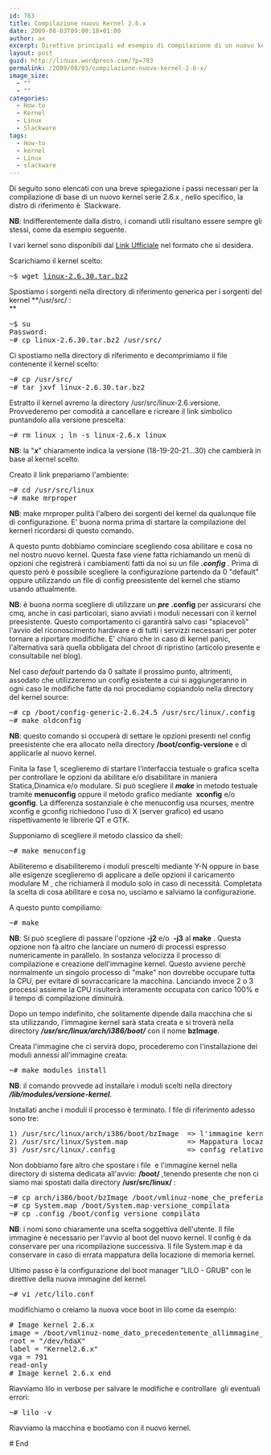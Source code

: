 ```yaml
---
id: 783
title: Compilazione nuovo Kernel 2.6.x
date: 2009-08-03T09:00:18+01:00
author: ax
excerpt: Direttive principali ed esempio di compilazione di un nuovo kernel serie 2.6.x partendo dal source ufficiale.
layout: post
guid: http://linuax.wordpress.com/?p=783
permalink: /2009/08/03/compilazione-nuovo-kernel-2-6-x/
image_size:
  - ""
  - ""
categories:
  - How-to
  - Kernel
  - Linux
  - Slackware
tags:
  - How-to
  - kernel
  - Linux
  - slackware
---
```

Di seguito sono elencati con una breve spiegazione i passi necessari per la compilazione di base di un nuovo kernel serie 2.6.x , nello specifico, la distro di riferimento è  Slackware.

**NB**: Indifferentemente dalla distro, i comandi utili risultano essere sempre gli stessi, come da esempio seguente.

I vari kernel sono disponibili dal <a href="http://www.kernel.org/" target="_blank">Link Ufficiale</a> nel formato che si desidera.

Scarichiamo il kernel scelto:

<pre>~$ wget <a href="http://www.kernel.org/pub/linux/kernel/v2.6/linux-2.6.30.tar.bz2">linux-2.6.30.tar.bz2</a></pre>

Spostiamo i sorgenti nella directory di riferimento generica per i sorgenti del kernel **/usr/src/ :  
** 

<pre>~$ su
Password:
~# cp linux-2.6.30.tar.bz2 /usr/src/</pre>

Ci spostiamo nella directory di riferimento e decomprimiamo il file contenente il kernel scelto:

<pre>~# cp /usr/src/
~# tar jxvf linux-2.6.30.tar.bz2</pre>

Estratto il kernel avremo la directory /usr/src/linux-2.6.versione. Provvederemo per comodità a cancellare e ricreare il link simbolico puntandolo alla versione prescelta:

<pre>~# rm linux ; ln -s linux-2.6.x linux</pre>

**NB**: la "_**x**_" chiaramente indica la versione (18-19-20-21...30) che cambierà in base al kernel scelto.

Creato il link prepariamo l'ambiente:

<pre>~# cd /usr/src/linux
~# make mrproper</pre>

**NB**: make mrproper pulità l'albero dei sorgenti del kernel da qualunque file di configurazione. E' buona norma prima di startare la compilazione del kernerl ricordarsi di questo comando.

A questo punto dobbiamo cominciare scegliendo cosa abilitare e cosa no nel nostro nuovo kernel. Questa fase viene fatta richiamando un menù di opzioni che registrerà i cambiamenti fatti da noi su un file _**.config**_ . Prima di questo però è possibile scegliere la configurazione partendo da 0 "default" oppure utilizzando un file di config preesistente del kernel che stiamo usando attualmente.

**NB**: è buona norma scegliere di utilizzare un _**pre**_ **.config** per assicurarsi che cmq, anche in casi particolari, siano avviati i moduli necessari con il kernel preesistente. Questo comportamento ci garantirà salvo casi "spiacevoli" l'avvio del riconoscimento hardware e di tutti i servizzi necessari per poter tornare a riportare modifiche. E' chiaro che in caso di kernel panic, l'alternativa sarà quella obbligata del chroot di ripristino (articolo presente e consultabile nel blog).

Nel caso _default_ partendo da 0 saltate il prossimo punto, altrimenti, assodato che utilizzeremo un config esistente a cui si aggiungeranno in ogni caso le modifiche fatte da noi procediamo copiandolo nella directory del kernel source:

<pre>~# cp /boot/config-generic-2.6.24.5 /usr/src/linux/.config
~# make oldconfig</pre>

**NB**: questo comando si occuperà di settare le opzioni presenti nel config preesistente che era allocato nella directory **/boot/config-versione** e di applicarle al nuovo kernel.

Finita la fase 1, sceglieremo di startare l'interfaccia testuale o grafica scelta per controllare le opzioni da abilitare e/o disabilitare in maniera Statica,Dinamica e/o modulare. Si può scegliere il _**make**_ in metodo testuale tramite **menuconfig** oppure il metodo grafico mediante  **xconfig** e/o **gconfig**. La differenza sostanziale è che menuconfig usa ncurses, mentre xconfig e gconfig richiedono l'uso di X (server grafico) ed usano rispettivamente le librerie QT e GTK.

Supponiamo di scegliere il metodo classico da shell:

<pre>~# make menuconfig</pre>

Abiliteremo e disabiliteremo i moduli prescelti mediante Y-N oppure in base alle esigenze sceglieremo di applicare a delle opzioni il caricamento modulare M , che richiamerà il modulo solo in caso di necessità. Completata la scelta di cosa abilitare e cosa no, usciamo <EXIT> e salviamo la configurazione.

A questo punto compiliamo:

<pre>~# make</pre>

**NB**: Si può scegliere di passare l'opzione **-j2** e/o  **-j3** al **make** . Questa opzione non fà altro che lanciare un numero di processi espresso numericamente in parallelo. In sostanza velocizza il processo di compilazione e creazione dell'immagine kernel. Questo avviene perchè normalmente un singolo processo di "make" non dovrebbe occupare tutta la CPU, per evitare di sovraccaricare la macchina. Lanciando invece 2 o 3 processi assieme la CPU risulterà interamente occupata con carico 100% e il tempo di compilazione diminuirà.

Dopo un tempo indefinito, che solitamente dipende dalla macchina che si sta utilizzando, l'immagine kernel sarà stata creata e si troverà nella directory _**/usr/src/linux/arch/i386/boot/**_ con il nome **bzImage**.

Creata l'immagine che ci servirà dopo, procederemo con l'installazione dei moduli annessi all'immagine creata:

<pre>~# make modules_install</pre>

**NB**: il comando provvede ad installare i moduli scelti nella directory _**/lib/modules/versione-kernel**_.

Installati anche i moduli il processo è terminato. I file di riferimento adesso sono tre:

<pre>1) /usr/src/linux/arch/i386/boot/bzImage  =&gt; l'immagine kernel creata
2) /usr/src/linux/System.map              =&gt; Mappatura locazioni di memoria del kernel
3) /usr/src/linux/.config                 =&gt; config relativo al kernel compilato</pre>

Non dobbiamo fare altro che spostare i file  e l'immagine kernel nella directory di sistema dedicata all'avvio: **/boot/** ,tenendo presente che non ci siamo mai spostati dalla directory **/usr/src/linux/** :

<pre>~# cp arch/i386/boot/bzImage /boot/vmlinuz-nome_che_preferiamo_dare_al_nostro_kernel
~# cp System.map /boot/System.map-versione_compilata
~# cp .config /boot/config_versione_compilata</pre>

**NB**: i nomi sono chiaramente una scelta soggettiva dell'utente. Il file immagine è necessario per l'avvio al boot del nuovo kernel. Il config è da conservare per una ricompilazione successiva. Il file System.map è da conservare in caso di errata mappatura della locazione di memoria kernel.

Ultimo passo è la configurazione del boot manager "LILO - GRUB" con le direttive della nuova immagine del kernel.

<pre>~# vi /etc/lilo.conf</pre>

modifichiamo o creiamo la nuova voce boot in lilo come da esempio:

<pre># Image kernel 2.6.x
image = /boot/vmlinuz-nome_dato_precedentemente_allimmagine_kernel       =&gt; nome e percorso dell'immagine kernel
root = "/dev/hdaX"                                                       =&gt; device corrispondente alla partizione radice /
label = "Kernel2.6.x"                                                    =&gt; nome che apparirà al boot lilo
vga = 791                                                                =&gt; modalità di framebuffer della console scelto
read-only
# Image kernel 2.6.x end</pre>

Riavviamo lilo in verbose per salvare le modifiche e controllare  gli eventuali errori:

<pre>~# lilo -v</pre>

Riavviamo la macchina e bootiamo con il nuovo kernel.

\# End